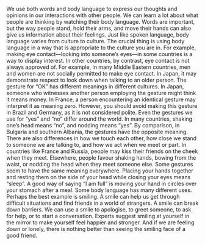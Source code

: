 We use both words and body language to express our thoughts and opinions in our interactions with other people. We can learn a lot about what people are thinking by watching their body language. Words are important, but the way people stand, hold their arms, and move their hands can also give us information about their feelings.
Just like spoken language, body language varies from culture to culture. The crucial thing is using body language in a way that is appropriate to the culture you are in. For example, making eye contact—looking into someone’s eyes—in some countries is a way to display interest. In other countries, by contrast, eye contact is not always approved of. For example, in many Middle Eastern countries, men and women are not socially permitted to make eye contact. In Japan, it may demonstrate respect to look down when talking to an older person.
The gesture for “OK” has different meanings in different cultures. In Japan, someone who witnesses another person employing the gesture might think it means money. In France, a person encountering an identical gesture may interpret it as meaning zero. However, you should avoid making this gesture in Brazil and Germany, as it is not considered polite.
Even the gestures we use for “yes” and “no” differ around the world. In many countries, shaking one’s head means “no”, and nodding means “yes”. By comparison, in Bulgaria and southern Albania, the gestures have the opposite meaning. There are also differences in how we touch each other, how close we stand to someone we are talking to, and how we act when we meet or part. In countries like France and Russia, people may kiss their friends on the cheek when they meet. Elsewhere, people favour shaking hands, bowing from the waist, or nodding the head when they meet someone else.
Some gestures seem to have the same meaning everywhere. Placing your hands together and resting them on the side of your head while closing your eyes means “sleep”. A good way of saying “I am full” is moving your hand in circles over your stomach after a meal.
Some body language has many different uses. Perhaps the best example is smiling. A smile can help us get through difficult situations and find friends in a world of strangers. A smile can break down barriers. We can use a smile to apologise, to greet someone, to ask for help, or to start a conversation. Experts suggest smiling at yourself in the mirror to make yourself feel happier and stronger. And if we are feeling down or lonely, there is nothing better than seeing the smiling face of a good friend.
